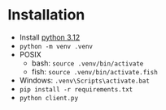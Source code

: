 # Installation
- Install [python 3.12](https://www.python.org/downloads/release/python-3128/)
- `python -m venv .venv`
- POSIX
  - bash: `source .venv/bin/activate`
  - fish: `source .venv/bin/activate.fish`
- Windows: `.venv\Scripts\activate.bat`
- `pip install -r requirements.txt`
- `python client.py`
